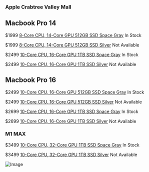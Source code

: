 ### Apple Crabtree Valley Mall

## Macbook Pro 14

$1999 [8-Core CPU, 14-Core GPU 512GB SSD Space Gray](https://www.apple.com/shop/buy-mac/macbook-pro/14-inch-space-gray-8-core-cpu-14-core-gpu-512gb#) In Stock

$1999 [8-Core CPU, 14-Core GPU 512GB SSD Silver](https://www.apple.com/shop/buy-mac/macbook-pro/14-inch-silver-8-core-cpu-14-core-gpu-512gb#) Not Available

$2499 [10-Core CPU, 16-Core GPU 1TB SSD Space Gray](https://www.apple.com/shop/buy-mac/macbook-pro/14-inch-space-gray-10-core-cpu-16-core-gpu-1tb#) In Stock

$2499 [10-Core CPU, 16-Core GPU 1TB SSD Silver](https://www.apple.com/shop/buy-mac/macbook-pro/14-inch-silver-10-core-cpu-16-core-gpu-1tb#) Not Available

## Macbook Pro 16

$2499 [10-Core CPU, 16-Core GPU 512GB SSD Space Gray](https://www.apple.com/shop/buy-mac/macbook-pro/16-inch-space-gray-10-core-cpu-16-core-gpu-512gb#) In Stock

$2499 [10-Core CPU, 16-Core GPU 512GB SSD Silver](https://www.apple.com/shop/buy-mac/macbook-pro/16-inch-silver-10-core-cpu-16-core-gpu-512gb#) Not Available

$2699 [10-Core CPU, 16-Core GPU 1TB SSD Space Gray](https://www.apple.com/shop/buy-mac/macbook-pro/16-inch-space-gray-10-core-cpu-16-core-gpu-1tb#) In Stock

$2699 [10-Core CPU, 16-Core GPU 1TB SSD Silver](https://www.apple.com/shop/buy-mac/macbook-pro/16-inch-silver-10-core-cpu-16-core-gpu-1tb#) Not Available

### M1 MAX

$3499 [10-Core CPU, 32-Core GPU 1TB SSD Space Gray](https://www.apple.com/shop/buy-mac/macbook-pro/16-inch-space-gray-10-core-cpu-32-core-gpu-1tb#) In Stock

$3499 [10-Core CPU, 32-Core GPU 1TB SSD Silver](https://www.apple.com/shop/buy-mac/macbook-pro/16-inch-silver-10-core-cpu-32-core-gpu-1tb#) Not Available

![Image](https://rtlimages.apple.com/cmc/dieter/store/16_9/R116.png?resize=2880:1612&output-format=jpg&output-quality=85&interpolation=progressive-bicubic)
